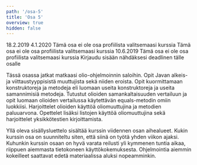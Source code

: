 ```yaml
---
path: '/osa-5'
title: 'Osa 5'
overview: true
hidden: false
---
```


<only-for-course-variant variant="dl">
  <deadline>18.2.2019</deadline>
</only-for-course-variant>

<only-for-course-variant variant="nodl">
  <deadline>4.1.2020</deadline>
</only-for-course-variant>

<only-for-course-variant variant="ohja-dl">
  <deadline>Tämä osa ei ole osa profiilista valitsemaasi kurssia</deadline>
</only-for-course-variant>

<only-for-course-variant variant="ohja-nodl">
  <deadline>Tämä osa ei ole osa profiilista valitsemaasi kurssia</deadline>
</only-for-course-variant>

<only-for-course-variant variant="kesa-dl">
  <deadline>10.6.2019</deadline>
</only-for-course-variant>

<only-for-course-variant variant="kesa-ohja-dl">
  <deadline>Tämä osa ei ole osa profiilista valitsemaasi kurssia</deadline>
</only-for-course-variant>

<only-for-not-logged-in>
  <deadline>Kirjaudu sisään nähdäksesi deadlinen tälle osalle</deadline>
</only-for-not-logged-in>


Tässä osassa jatkat matkaasi olio-ohjelmoinnin saloihin. Opit Javan alkeis- ja viittaustyyppisistä muuttujista sekä niiden eroista. Opit kuormittamaan konstruktoreja ja metodeja eli luomaan useita konstruktoreja ja useita samannimisiä metodeja. Tutustut olioiden samankaltaisuuden vertailuun ja opit luomaan olioiden vertailussa käytettävän equals-metodin omiin luokkiisi. Harjoittelet olioiden käyttöä oliomuuttujina ja metodien paluuarvona. Opettelet lisäksi listojen käyttöä oliomuuttujina sekä harjoittelet yksikkötestien kirjoittamista.


<please-login></please-login>

<pages-in-this-section></pages-in-this-section>

Yllä oleva sisällysluettelo sisältää kurssin viidennen osan aihealueet. Kukin kurssin osa on suunniteltu siten, että siinä on työtä yhden viikon ajaksi. Kuhunkin kurssin osaan on hyvä varata reilusti yli kymmenen tuntia aikaa, riippuen aiemmasta tietokoneen käyttökokemuksesta. Ohjelmointia aiemmin kokeilleet saattavat edetä materiaalissa aluksi nopeamminkin.


<exercises-in-this-section></exercises-in-this-section>
